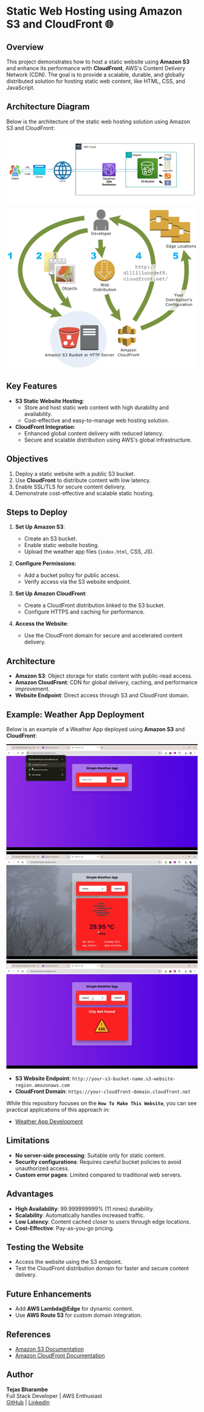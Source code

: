 # Static Web Hosting using Amazon S3 and CloudFront 🌐

## Overview

This project demonstrates how to host a static website using **Amazon S3** and enhance its performance with **CloudFront**, AWS's Content Delivery Network (CDN). The goal is to provide a scalable, durable, and globally distributed solution for hosting static web content, like HTML, CSS, and JavaScript.

## Architecture Diagram

Below is the architecture of the static web hosting solution using Amazon S3 and CloudFront:

![Staic Web Hosting Architecture](images/Architecture%201.webp)

![S3 and CloudFront Architecture](images/cdn-aws-1.webp)

## Key Features

- **S3 Static Website Hosting**:
  - Store and host static web content with high durability and availability.
  - Cost-effective and easy-to-manage web hosting solution.
- **CloudFront Integration**:
  - Enhanced global content delivery with reduced latency.
  - Secure and scalable distribution using AWS's global infrastructure.

## Objectives

1. Deploy a static website with a public S3 bucket.
2. Use **CloudFront** to distribute content with low latency.
3. Enable SSL/TLS for secure content delivery.
4. Demonstrate cost-effective and scalable static hosting.

## Steps to Deploy

1. **Set Up Amazon S3**:

   - Create an S3 bucket.
   - Enable static website hosting.
   - Upload the weather app files (`index.html`, CSS, JS).

2. **Configure Permissions**:

   - Add a bucket policy for public access.
   - Verify access via the S3 website endpoint.

3. **Set Up Amazon CloudFront**:

   - Create a CloudFront distribution linked to the S3 bucket.
   - Configure HTTPS and caching for performance.

4. **Access the Website**:
   - Use the CloudFront domain for secure and accelerated content delivery.

## Architecture

- **Amazon S3**: Object storage for static content with public-read access.
- **Amazon CloudFront**: CDN for global delivery, caching, and performance improvement.
- **Website Endpoint**: Direct access through S3 and CloudFront domain.

## Example: Weather App Deployment

Below is an example of a Weather App deployed using **Amazon S3** and **CloudFront**:

![Weather App Hosted on S3 and CloudFront 1](images/ex1.png)
![Weather App Hosted on S3 and CloudFront 2](images/ex2.png)
![Weather App Hosted on S3 and CloudFront 3](images/ex3.png)

- **S3 Website Endpoint**: `http://your-s3-bucket-name.s3-website-region.amazonaws.com`
- **CloudFront Domain**: `https://your-cloudfront-domain.cloudfront.net`

While this repository focuses on the **`How To Make This Website`**, you can see practical applications of this approach in:

- [Weather App Development](https://github.com/tejasb15/Weather-App.git)

## Limitations

- **No server-side processing**: Suitable only for static content.
- **Security configurations**: Requires careful bucket policies to avoid unauthorized access.
- **Custom error pages**: Limited compared to traditional web servers.

## Advantages

- **High Availability**: 99.999999999% (11 nines) durability.
- **Scalability**: Automatically handles increased traffic.
- **Low Latency**: Content cached closer to users through edge locations.
- **Cost-Effective**: Pay-as-you-go pricing.

## Testing the Website

- Access the website using the S3 endpoint.
- Test the CloudFront distribution domain for faster and secure content delivery.

## Future Enhancements

- Add **AWS Lambda@Edge** for dynamic content.
- Use **AWS Route 53** for custom domain integration.

## References

- [Amazon S3 Documentation](https://docs.aws.amazon.com/AmazonS3/latest/userguide/WebsiteHosting.html)
- [Amazon CloudFront Documentation](https://docs.aws.amazon.com/AmazonCloudFront/latest/DeveloperGuide/getting-started-secure-static-website-cloudformation-template.html)

## Author

**Tejas Bharambe**  
Full Stack Developer | AWS Enthusiast  
[GitHub](https://github.com/tejasb15) | [LinkedIn](https://www.linkedin.com/in/tejasb15/)
